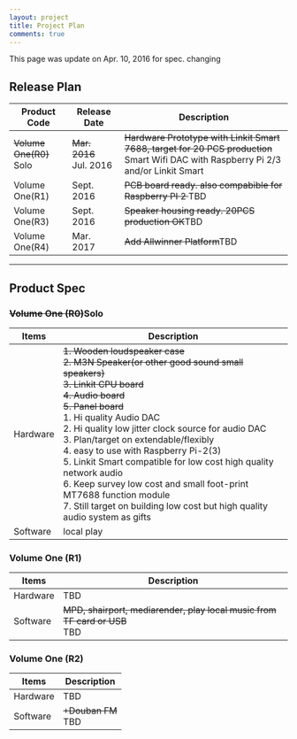 ```yaml
---
layout: project
title: Project Plan
comments: true
---
```


<div class="message">
  This page was update on Apr. 10, 2016 for spec. changing
</div>


## Release Plan

<table>
  <thead>
    <tr>
      <th>Product Code</th>
      <th>Release Date</th>
      <th>Description</th>
    </tr>
  </thead>
  <tbody>
    <tr>
    <td><del>Volume One(R0)</del><br />Solo</td>
    <td><del>Mar. 2016</del><br />Jul. 2016</td>
    <td><del>Hardware Prototype with Linkit Smart 7688, target for 20 PCS production</del><br />Smart Wifi DAC with Raspberry Pi 2/3 and/or Linkit Smart</td>
    </tr>
    <tr>
      <td>Volume One(R1)</td>
      <td>Sept. 2016</td>
      <td><del>PCB board ready. also compabible for Raspberry PI 2 </del>TBD</td>
    </tr>
    <tr>
      <td>Volume One(R3)</td>
      <td>Sept. 2016</td>
      <td><del>Speaker housing ready. 20PCS production OK</del>TBD</td>
    </tr>
    <tr>
      <td>Volume One(R4)</td>
      <td>Mar. 2017</td>
      <td><del>Add Allwinner Platform</del>TBD</td>
    </tr>
  </tbody>
</table>

-----

## Product Spec

### <del>Volume One (R0)</del>Solo

<table>
  <thead>
    <tr>
      <th>Items</th>
      <th>Description</th>
    </tr>
  </thead>
  <tbody>
    <tr>
      <td>Hardware</td>
      <td> <del>1. Wooden loudspeaker case<br />
           2. M3N Speaker(or other good sound small speakers)<br />
           3. Linkit CPU board<br />
           4. Audio board<br />
           5. Panel board</del>
           <br/>
           1. Hi quality Audio DAC<br/>
           2. Hi quality low jitter clock source for audio DAC<br/>
           3. Plan/target on extendable/flexibly<br/>
           4. easy to use with Raspberry Pi-2(3)<br/>
           5. Linkit Smart compatible for low cost high quality network audio<br/>
           6. Keep survey low cost and small foot-print MT7688 function module<br/>
           7. Still target on building low cost but high quality audio system as gifts<br/>
      </td>
    </tr>
    <tr>
      <td>Software</td>
      <td>local play</td>
    </tr>
  </tbody>
</table>


### Volume One (R1)

<table>
  <thead>
    <tr>
      <th>Items</th>
      <th>Description</th>
    </tr>
  </thead>
  <tbody>
    <tr>
      <td>Hardware</td>
      <td>TBD</td>
    </tr>
    <tr>
      <td>Software</td>
      <td><del>MPD, shairport, mediarender, play local music from TF card or USB</del><br/>TBD</td>
    </tr>
  </tbody>
</table>


### Volume One (R2)

<table>
  <thead>
    <tr>
      <th>Items</th>
      <th>Description</th>
    </tr>
  </thead>
  <tbody>
    <tr>
      <td>Hardware</td>
      <td>TBD</td>
    </tr>
    <tr>
      <td>Software</td>
      <td><del>+Douban FM</del><br/>TBD</td>
    </tr>
  </tbody>
</table>


